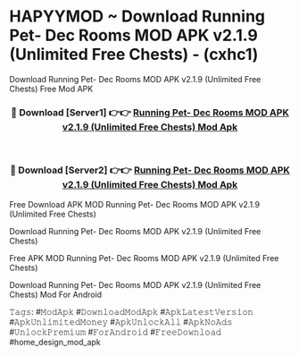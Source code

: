 # HAPYYMOD ~ Download Running Pet- Dec Rooms MOD APK v2.1.9 (Unlimited Free Chests) - (cxhc1)
Download Running Pet- Dec Rooms MOD APK v2.1.9 (Unlimited Free Chests) Free Mod APK

<div align="center">
<h3>🔴 Download [Server1] 👉👉 <a href="https://apk-comot.site?title=Running_Pet-_Dec_Rooms_MOD_APK_v2.1.9_(Unlimited_Free_Chests)">Running Pet- Dec Rooms MOD APK v2.1.9 (Unlimited Free Chests) Mod Apk</a></h3><br>

<h3>🔴 Download [Server2] 👉👉 <a href="https://apk-comot.site?title=Running_Pet-_Dec_Rooms_MOD_APK_v2.1.9_(Unlimited_Free_Chests)">Running Pet- Dec Rooms MOD APK v2.1.9 (Unlimited Free Chests) Mod Apk</a></h3>
</div>


Free Download APK MOD Running Pet- Dec Rooms MOD APK v2.1.9 (Unlimited Free Chests)

Download Running Pet- Dec Rooms MOD APK v2.1.9 (Unlimited Free Chests) 

Free APK MOD Running Pet- Dec Rooms MOD APK v2.1.9 (Unlimited Free Chests) 

Download Running Pet- Dec Rooms MOD APK v2.1.9 (Unlimited Free Chests) Mod For Android

𝚃𝚊𝚐𝚜: #𝙼𝚘𝚍𝙰𝚙𝚔 #𝙳𝚘𝚠𝚗𝚕𝚘𝚊𝚍𝙼𝚘𝚍𝙰𝚙𝚔 #𝙰𝚙𝚔𝙻𝚊𝚝𝚎𝚜𝚝𝚅𝚎𝚛𝚜𝚒𝚘𝚗 #𝙰𝚙𝚔𝚄𝚗𝚕𝚒𝚖𝚒𝚝𝚎𝚍𝙼𝚘𝚗𝚎𝚢 #𝙰𝚙𝚔𝚄𝚗𝚕𝚘𝚌𝚔𝙰𝚕𝚕 #𝙰𝚙𝚔𝙽𝚘𝙰𝚍𝚜 #𝚄𝚗𝚕𝚘𝚌𝚔𝙿𝚛𝚎𝚖𝚒𝚞𝚖 #𝙵𝚘𝚛𝙰𝚗𝚍𝚛𝚘𝚒𝚍 #𝙵𝚛𝚎𝚎𝙳𝚘𝚠𝚗𝚕𝚘𝚊𝚍 #home_design_mod_apk